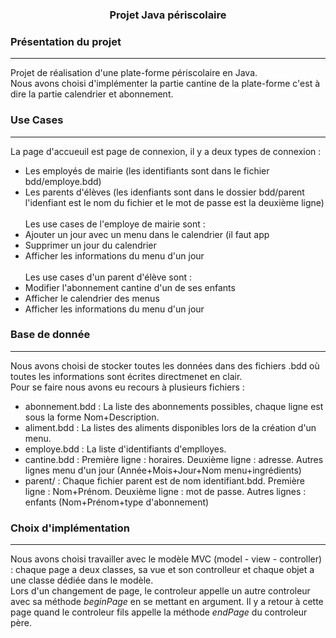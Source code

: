 <h3 align="center">Projet Java périscolaire</h3>

### Présentation du projet
***
Projet de réalisation d'une plate-forme périscolaire en Java.<br/>
Nous avons choisi d'implémenter la partie cantine de la plate-forme c'est à dire la partie calendrier et abonnement.<br/>

### Use Cases
***
La page d'accueuil est page de connexion, il y a deux types de connexion :
* Les employés de mairie (les identifiants sont dans le fichier bdd/employe.bdd)
* Les parents d'élèves (les idenfiants sont dans le dossier bdd/parent l'idenfiant est le nom du fichier et le mot de passe est la deuxième ligne)<br/><br/>
Les use cases de l'employe de mairie sont :
* Ajouter un jour avec un menu dans le calendrier (il faut app
* Supprimer un jour du calendrier
* Afficher les informations du menu d'un jour<br/><br/>
Les use cases d'un parent d'élève sont :
* Modifier l'abonnement cantine d'un de ses enfants
* Afficher le calendrier des menus
* Afficher les informations du menu d'un jour

### Base de donnée
***
Nous avons choisi de stocker toutes les données dans des fichiers .bdd où toutes les informations sont écrites directmenet en clair.<br/>
Pour se faire nous avons eu recours à plusieurs fichiers :
* abonnement.bdd : La liste des abonnements possibles, chaque ligne est sous la forme Nom+Description.
* aliment.bdd : La listes des aliments disponibles lors de la création d'un menu.
* employe.bdd : La liste d'identifiants d'emplloyes.
* cantine.bdd : Première ligne : horaires. Deuxième ligne : adresse. Autres lignes menu d'un jour (Année+Mois+Jour+Nom menu+ingrédients)
* parent/ : Chaque fichier parent est de nom identifiant.bdd. Première ligne : Nom+Prénom. Deuxième ligne : mot de passe. Autres lignes : enfants (Nom+Prénom+type d'abonnement)

### Choix d'implémentation
***
Nous avons choisi travailler avec le modèle MVC (model - view - controller) : chaque page a deux classes, sa vue et son controlleur et chaque objet a une classe dédiée dans le modèle.<br/>
Lors d'un changement de page, le controleur appelle un autre controleur avec sa méthode _beginPage_ en se mettant en argument. Il y a retour à cette page quand le controleur fils appelle la méthode _endPage_ du controleur père.

